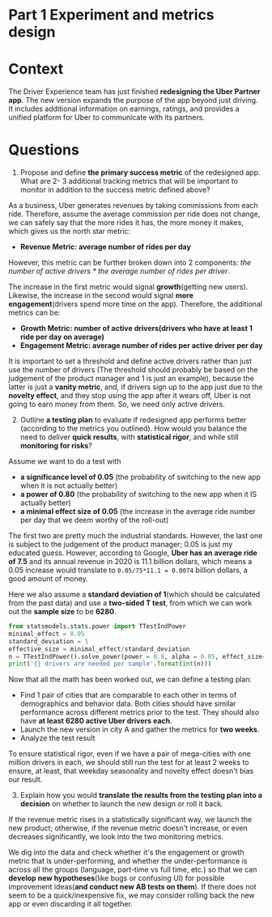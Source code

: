 # Part 1 Experiment and metrics design

# Context

The Driver Experience team has just finished **redesigning 
the Uber Partner app**. The new version expands the purpose of the app beyond just driving.
It includes additional information on earnings, ratings, 
and provides a unified platform for Uber to communicate with its partners.

# Questions

1. Propose and define **the primary success metric** of the redesigned app. 
What are 2- 3 additional tracking metrics that will be important to monitor in 
addition to the success metric defined above?

As a business, Uber generates revenues by taking commissions from each ride.
Therefore, assume the average commission per ride does not change, we can safely say that
the more rides it has, the more money it makes, which gives us the north star metric:

- **Revenue Metric: average number of rides per day**

However, this metric can be further broken down into 2 components: *the number of active drivers * the average number of rides per driver*.

The increase in the first metric would signal **growth**(getting new users). 
Likewise, the increase in the second would signal **more engagement**(drivers spend more time on the app). 
Therefore, the additional metrics can be:

- **Growth Metric: number of active drivers(drivers who have at least 1 ride per day on average)**
- **Engagement Metric: average number of rides per active driver per day**

It is important to set a threshold and define active drivers rather than just use the number of drivers
(The threshold should probably be based on the judgement of the product manager and 1 is just an example),
because the latter is just a **vanity metric**, and, if drivers sign up to the app just due to the **novelty effect**, 
and they stop using the app after it wears off, Uber is not going to earn money from them. 
So, we need only active drivers.

2. Outline **a testing plan** to evaluate if redesigned app performs better 
(according to the metrics you outlined). How would you balance the need
to deliver **quick results**, with **statistical rigor**, and while still **monitoring for risks**?

Assume we want to do a test with
- **a significance level of 0.05** (the probability of switching to the new app when it is not actually better)
- **a power of 0.80** (the probability of switching to the new app when it IS actually better)
- **a minimal effect size of 0.05** (the increase in the average ride number per day that we deem worthy of the roll-out)

The first two are pretty much the industrial standards. However, the last one is subject to the judgement of the product
manager; 0.05 is just my educated guess. However, according to Google, **Uber has an average ride of 7.5** and 
its annual revenue in 2020 is 11.1 billion dollars, which means a 0.05 increase would translate to `0.05/75*11.1 = 0.0074`
billion dollars, a good amount of money.

Here we also assume a **standard deviation of 1**(which should be calculated from the past data) and use a **two-sided T test**,
from which we can work out the **sample size** to be **6280**. 

```python
from statsmodels.stats.power import TTestIndPower
minimal_effect = 0.05
standard_deviation = 1
effective_size = minimal_effect/standard_deviation
n = TTestIndPower().solve_power(power = 0.8, alpha = 0.05, effect_size=effective_size)
print('{} drivers are needed per sample'.format(int(n)))
```

Now that all the math has been worked out, we can define a testing plan:
- Find 1 pair of cities that are comparable to each other in terms of demographics and behavior data.
Both cities should have similar performance across different metrics prior to the test. They should also have
**at least 6280 active Uber drivers each**.
- Launch the new version in city A and gather the metrics for **two weeks**.
- Analyze the test result

To ensure statistical rigor, even if we have a pair of mega-cities with one million drivers in each, we should still
run the test for at least 2 weeks to ensure, at least, that weekday seasonality and novelty effect doesn't bias our result.

3. Explain how you would **translate the results from the testing plan 
into a decision** on whether to launch the new design or roll it back.

If the revenue metric rises in a statistically significant way, we launch the new product;
otherwise, if the revenue metric doesn't increase, or even decreases significantly, we look into the two monitoring metrics.

We dig into the data and check whether it's the engagement or growth metric that is under-performing, and whether the under-performance is across
all the groups (language, part-time vs full time, etc.) so that we can **develop new hypotheses**(like bugs or confusing UI) for possible improvement
ideas(**and conduct new AB tests on them**).
If there does not seem to be a quick/inexpensive fix, we may consider rolling back the new app or even discarding it all together.
